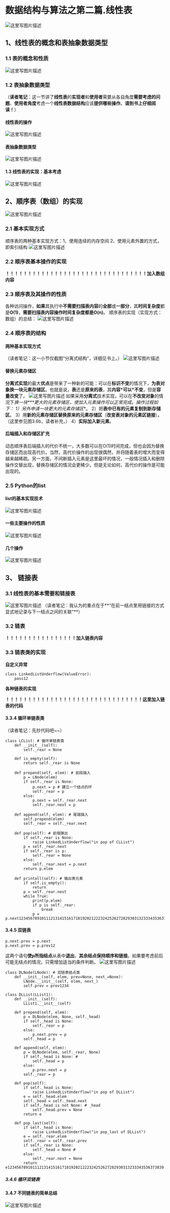 # 数据结构与算法之第二篇.线性表

![这里写图片描述](%E6%95%B0%E6%8D%AE%E7%BB%93%E6%9E%84%E4%B8%8E%E7%AE%97%E6%B3%95%E4%B9%8B%E7%AC%AC%E4%B8%89%E7%AF%87.%E5%88%97%E8%A1%A8.assets/SouthEast-20201130182741669)

## 1、线性表的概念和表抽象数据类型

### 1.1 表的概念和性质

![这里写图片描述](%E6%95%B0%E6%8D%AE%E7%BB%93%E6%9E%84%E4%B8%8E%E7%AE%97%E6%B3%95%E4%B9%8B%E7%AC%AC%E4%B8%89%E7%AF%87.%E5%88%97%E8%A1%A8.assets/SouthEast-20201130182743105)

### 1.2 表抽象数据类型

（**读者笔记**：这一节讲了**线性表**的**实现者**和**使用者**需要从各自角度**需要考虑的问题**、**使用者角度**考虑一个**线性表数据结构**应该**提供哪些操作**。**请到书上仔细阅读！**）

#### 线性表的操作

![这里写图片描述](%E6%95%B0%E6%8D%AE%E7%BB%93%E6%9E%84%E4%B8%8E%E7%AE%97%E6%B3%95%E4%B9%8B%E7%AC%AC%E4%B8%89%E7%AF%87.%E5%88%97%E8%A1%A8.assets/SouthEast-20201130182743954)

#### 表抽象数据类型

![这里写图片描述](%E6%95%B0%E6%8D%AE%E7%BB%93%E6%9E%84%E4%B8%8E%E7%AE%97%E6%B3%95%E4%B9%8B%E7%AC%AC%E4%B8%89%E7%AF%87.%E5%88%97%E8%A1%A8.assets/SouthEast-20201130182747235)

#### 1.3 线性表的实现：基本考虑

![这里写图片描述](%E6%95%B0%E6%8D%AE%E7%BB%93%E6%9E%84%E4%B8%8E%E7%AE%97%E6%B3%95%E4%B9%8B%E7%AC%AC%E4%B8%89%E7%AF%87.%E5%88%97%E8%A1%A8.assets/SouthEast-20201130182743321)

## 2、顺序表（数组）的实现

![这里写图片描述](%E6%95%B0%E6%8D%AE%E7%BB%93%E6%9E%84%E4%B8%8E%E7%AE%97%E6%B3%95%E4%B9%8B%E7%AC%AC%E4%B8%89%E7%AF%87.%E5%88%97%E8%A1%A8.assets/SouthEast-20201130182742818)

### 2.1 基本实现方式
顺序表的两种基本实现方式：1、使用连续的内存空间 2、使用元素外置的方式，即索引结构
![这里写图片描述](%E6%95%B0%E6%8D%AE%E7%BB%93%E6%9E%84%E4%B8%8E%E7%AE%97%E6%B3%95%E4%B9%8B%E7%AC%AC%E4%B8%89%E7%AF%87.%E5%88%97%E8%A1%A8.assets/SouthEast-20201130182747507)

### 2.2 顺序表基本操作的实现




**！！！！！！！！！！！！！！！！！！！！！！！！！！！！！！！！加入数组内容**




### 2.3 **顺序表及其操作的性质**

各种访问操作，**如果**其执行中**不需要扫描表内容**的**全部**或**一部分**，其**时间复杂度**都是**O(1)**，**需要扫描表内容操作时间复杂度都是O(n)**。
顺序表的实现（实现方式：数组）的总结：
![这里写图片描述](%E6%95%B0%E6%8D%AE%E7%BB%93%E6%9E%84%E4%B8%8E%E7%AE%97%E6%B3%95%E4%B9%8B%E7%AC%AC%E4%B8%89%E7%AF%87.%E5%88%97%E8%A1%A8.assets/SouthEast-20201130182745904)

### 2.4 顺序表的结构

#### 两种基本实现方式

（读者笔记：这一小节仅截图“分离式结构”，详细见书上。）
![这里写图片描述](%E6%95%B0%E6%8D%AE%E7%BB%93%E6%9E%84%E4%B8%8E%E7%AE%97%E6%B3%95%E4%B9%8B%E7%AC%AC%E4%B8%89%E7%AF%87.%E5%88%97%E8%A1%A8.assets/SouthEast-20201130182746638)

#### 替换元素存储区

**分离式实现**的最大**优点**是带来了一种新的可能：可以在**标识不变**的情况下，**为表对象换一块元素存储区**。也就是说，**表**还是**原来的表**，其**内容\*可以\*不变**，但是**容量改变**了。
![这里写图片描述](%E6%95%B0%E6%8D%AE%E7%BB%93%E6%9E%84%E4%B8%8E%E7%AE%97%E6%B3%95%E4%B9%8B%E7%AC%AC%E4%B8%89%E7%AF%87.%E5%88%97%E8%A1%A8.assets/SouthEast-20201130182747542)
如果采用**分离式**技术实现，可以在**不改变对象**的情况下**换一块\**\***更大的元素存储区*，使加入元素操作可以正常完成。操作过程如下：
1）另外**申请一块更大**的**元素存储区**。
2）把**表中已有的元素复制到新存储区**。
3）用**新的元素存储区替换原来的元素存储区**（**改变表对象的元素区链接**）。（这里参见图3.6b，读者补充，）
4）**实际加入新元素**。

#### 后端插入和存储区扩充

动态顺序表后端插入的代价不统一，大多数可以在O(1)时间完成，但也会因为替换存储区而出现高代价。当然，高代价操作的出现很偶然，并将随着表的增大而变得越来越稀疏。另一方面，不间断插入元素是这里最坏的情况，一般情况插入和删除操作交替出现，替换存储区的情况会更稀少。但是无论如何，高代价的操作是可能出现的。

### 2.5 Python的list

#### list的基本实现技术

![这里写图片描述](%E6%95%B0%E6%8D%AE%E7%BB%93%E6%9E%84%E4%B8%8E%E7%AE%97%E6%B3%95%E4%B9%8B%E7%AC%AC%E4%B8%89%E7%AF%87.%E5%88%97%E8%A1%A8.assets/SouthEast-20201130182747504)

#### 一些主要操作的性质

![这里写图片描述](%E6%95%B0%E6%8D%AE%E7%BB%93%E6%9E%84%E4%B8%8E%E7%AE%97%E6%B3%95%E4%B9%8B%E7%AC%AC%E4%B8%89%E7%AF%87.%E5%88%97%E8%A1%A8.assets/SouthEast-20201130182756516)

#### 几个操作

![这里写图片描述](%E6%95%B0%E6%8D%AE%E7%BB%93%E6%9E%84%E4%B8%8E%E7%AE%97%E6%B3%95%E4%B9%8B%E7%AC%AC%E4%B8%89%E7%AF%87.%E5%88%97%E8%A1%A8.assets/SouthEast-20201130182749011)



## 3、 链接表

### 3.1 线性表的基本需要和链接表

![这里写图片描述](%E6%95%B0%E6%8D%AE%E7%BB%93%E6%9E%84%E4%B8%8E%E7%AE%97%E6%B3%95%E4%B9%8B%E7%AC%AC%E4%B8%89%E7%AF%87.%E5%88%97%E8%A1%A8.assets/SouthEast-20201130182747862)
（读者笔记：我认为的重点在于**“在前一结点里用链接的方式显式地记录与下一结点之间的关联”**）

### 3.2 链表

**！！！！！！！！！！！！！！！！加入链表内容**



### 3.3 链表类的实现

 **自定义异常**

```
class LinkedListUnderflow(ValueError):
    pass12
```

 **各种链表的实现**
 
**！！！！！！！！！！！！！！！！！！！！！！！！！！！！！！！这里加入链表的代码**


#### 3.3.4 循环单链表类

（读者笔记：先抄代码吧~~）

```
class LCList: # 循环单链表类
    def __init__(self):
        self._rear = None

    def is_empty(self):
        return self._rear is None

    def prepend(self, elem): # 前段插入
        p = LNode(elem)
        if self._rear is None:
            p.next = p # 建立一个结点的环
            self._rear = p
        else:
            p.next = self._rear.next
            self._rear.next = p

    def append(self, elem): # 尾端插入
        self.prepend(elem)
        self._rear = self._rear.next

    def pop(self): # 前端弹出
        if self._rear is None:
            raise LinkedListUnderflow("in pop of CLList")
        p = self._rear.next
        if self._rear is p:
            self._rear = None
        else:
            self._rear.next = p.next
        return p.elem

    def printall(self): # 输出表元素
        if self.is_empty():
            return
        p = self._rear.next
        while True:
            print(p.elem)
            if p is self._rear:
                break
            p = p.next123456789101112131415161718192021222324252627282930313233343536373839
```

#### 3.4.5 双链表


```
p.next.prev = p.next
p.next.prev = p.prev12
```

这两个语句**使p所指结点**从表中**退出**，**其余结点保持顺序和链接**。如果要考虑前后可能无结点的情况，只需增加适当的条件判断。
![这里写图片描述](%E6%95%B0%E6%8D%AE%E7%BB%93%E6%9E%84%E4%B8%8E%E7%AE%97%E6%B3%95%E4%B9%8B%E7%AC%AC%E4%B8%89%E7%AF%87.%E5%88%97%E8%A1%A8.assets/SouthEast-20201130182757385)

```
class DLNode(LNode): # 双链表结点类
    def __init__(self, elem, prev=None, next_=None):
        LNode.__init__(self, elem, next_)
        self.prev = prev1234
```

```
class DLList(LList1):
    def __init__(self):
        LList1.__init__(self)

    def prepend(self, elem):
        p = DLNode(elem, None, self._head)
        if self._head is None:
            self._rear = p
        else:
            p.next.prev = p
        self._head = p

    def append(self, elem):
        p = DLNode(elem, self._rear, None)
        if self._head is None: #
            self._head = p
        else:
            p.prev.next = p
        self._rear = p

    def pop(self):
        if self._head is None:
            raise LinkedListUnderflow("in pop of DLList")
        e = self._head.elem
        self._head = self._head.next
        if self._head is not None: # _head
            self._head.prev = None
        return e

    def pop_last(self):
        if self._head is None:
            raise LinkedListUnderflow("in pop_last of DLList")
        e = self._rear.elem
        self._rear = self._rear.prev
        if self._rear is None:
            self._head = None #
        else:
            self._rear.next = None
        return e123456789101112131415161718192021222324252627282930313233343536373839
```

##### 3.4.6 循环双链表





#### 3.4.7 不同链表的简单总结

![这里写图片描述](%E6%95%B0%E6%8D%AE%E7%BB%93%E6%9E%84%E4%B8%8E%E7%AE%97%E6%B3%95%E4%B9%8B%E7%AC%AC%E4%B8%89%E7%AF%87.%E5%88%97%E8%A1%A8.assets/SouthEast-20201130182759696)
